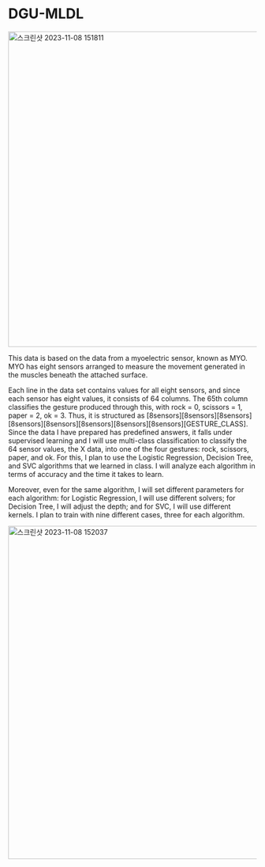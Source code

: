 # DGU-MLDL

<img width="638" alt="스크린샷 2023-11-08 151811" src="https://github.com/imyoungchae/DGU-MLDL/assets/87971802/0cef5ca7-276b-4c46-8f5f-7d468f27a4c2">


This data is based on the data from a myoelectric sensor, known as MYO. MYO has eight sensors arranged to measure the movement generated in the muscles beneath the attached surface.

Each line in the data set contains values for all eight sensors, and since each sensor has eight values, it consists of 64 columns.
The 65th column classifies the gesture produced through this, with rock = 0, scissors = 1, paper = 2, ok = 3. Thus, it is structured as [8sensors][8sensors][8sensors][8sensors][8sensors][8sensors][8sensors][8sensors][GESTURE_CLASS].
Since the data I have prepared has predefined answers, it falls under supervised learning and I will use multi-class classification to classify the 64 sensor values, the X data, into one of the four gestures: rock, scissors, paper, and ok. For this, I plan to use the Logistic Regression, Decision Tree, and SVC algorithms that we learned in class. I will analyze each algorithm in terms of accuracy and the time it takes to learn.

Moreover, even for the same algorithm, I will set different parameters for each algorithm: for Logistic Regression, I will use different solvers; for Decision Tree, I will adjust the depth; and for SVC, I will use different kernels. I plan to train with nine different cases, three for each algorithm.

<img width="674" alt="스크린샷 2023-11-08 152037" src="https://github.com/imyoungchae/DGU-MLDL/assets/87971802/90f7f8e6-50d2-4661-b0a9-03003e10aa7d">
